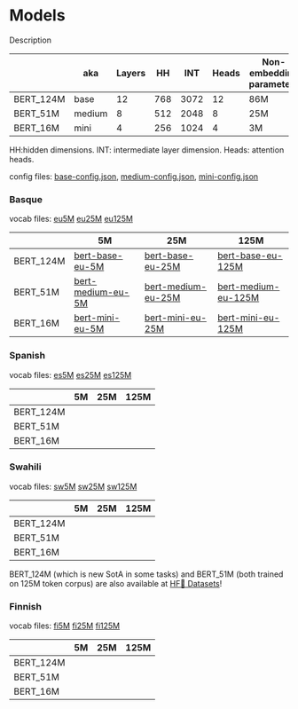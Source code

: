 # Models

Description

|           | aka    | Layers | HH     | INT  | Heads | Non-embedding parameters | Parameters |
|-----------|--------|--------|--------|------|-------|--------------------------|------------|
| BERT_124M | base   | 12     | 768    | 3072 | 12    | 86M                      | 124M       |
| BERT_51M  | medium | 8      | 512    | 2048 | 8     | 25M                      | 51M        |
| BERT_16M  | mini   | 4      | 256    | 1024 | 4     | 3M                       | 16M        |

HH:hidden dimensions. INT: intermediate layer dimension. Heads: attention heads.

config files: [base-config.json](https://storage.cloud.google.com/elhuyar/low-scaling-laws/models/bert_base_eu_125M/config.json), [medium-config.json](https://storage.cloud.google.com/elhuyar/low-scaling-laws/models/bert_medium_eu_125M/config.json), [mini-config.json](https://storage.cloud.google.com/elhuyar/low-scaling-laws/models/bert_mini_eu_125M/config.json)


### Basque
vocab files: [eu5M](https://storage.cloud.google.com/elhuyar/low-scaling-laws/models/bert_base_eu_5M/vocab.txt) [eu25M](https://storage.cloud.google.com/elhuyar/low-scaling-laws/models/bert_base_eu_25M/vocab.txt) [eu125M](https://storage.cloud.google.com/elhuyar/low-scaling-laws/models/bert_base_eu_125M/vocab.txt)

|            |   5M                             |   25M                             |   125M                                |
|------------|----------------------------------|-----------------------------------|---------------------------------------|
| BERT_124M  |  [bert-base-eu-5M](https://storage.cloud.google.com/elhuyar/low-scaling-laws/models/bert_base_eu_5M/pytorch_model.bin)  |  [bert-base-eu-25M](https://storage.cloud.google.com/elhuyar/low-scaling-laws/models/bert_base_eu_25M/pytorch_model.bin)  |   [bert-base-eu-125M](https://storage.cloud.google.com/elhuyar/low-scaling-laws/models/bert_base_eu_125M/pytorch_model.bin) |
| BERT_51M   |  [bert-medium-eu-5M](https://storage.cloud.google.com/elhuyar/low-scaling-laws/models/bert_medium_eu_5M/pytorch_model.bin)  |  [bert-medium-eu-25M](https://storage.cloud.google.com/elhuyar/low-scaling-laws/models/bert_medium_eu_25M/pytorch_model.bin)  |   [bert-medium-eu-125M](https://storage.cloud.google.com/elhuyar/low-scaling-laws/models/bert_medium_eu_125M/pytorch_model.bin) |
| BERT_16M   | [bert-mini-eu-5M](https://storage.cloud.google.com/elhuyar/low-scaling-laws/models/bert_mini_eu_5M/pytorch_model.bin)  |  [bert-mini-eu-25M](https://storage.cloud.google.com/elhuyar/low-scaling-laws/models/bert_mini_eu_25M/pytorch_model.bin)  |   [bert-mini-eu-125M](https://storage.cloud.google.com/elhuyar/low-scaling-laws/models/bert_mini_eu_125M/pytorch_model.bin) |

### Spanish

vocab files: [es5M](https://storage.cloud.google.com/elhuyar/low-scaling-laws/models/bert_base_es_5M/vocab.txt) [es25M](https://storage.cloud.google.com/elhuyar/low-scaling-laws/models/bert_base_es_25M/vocab.txt) [es125M](https://storage.cloud.google.com/elhuyar/low-scaling-laws/models/bert_base_es_125M/vocab.txt)

|            |   5M                             |   25M                             |   125M                                |
|------------|----------------------------------|-----------------------------------|---------------------------------------|
| BERT_124M  |                                  |                                   |                                       |
| BERT_51M   |                                  |                                   |                                       |
| BERT_16M   |                                  |                                   |                                       |

### Swahili

vocab files: [sw5M](https://storage.cloud.google.com/elhuyar/low-scaling-laws/models/bert_base_sw_5M/vocab.txt) [sw25M](https://storage.cloud.google.com/elhuyar/low-scaling-laws/models/bert_base_sw_25M/vocab.txt) [sw125M](https://storage.cloud.google.com/elhuyar/low-scaling-laws/models/bert_base_sw_125M/vocab.txt)

|            |   5M                             |   25M                             |   125M                                |
|------------|----------------------------------|-----------------------------------|---------------------------------------|
| BERT_124M  |                                  |                                   |                                       |
| BERT_51M   |                                  |                                   |                                       |
| BERT_16M   |                                  |                                   |                                       |

BERT_124M (which is new SotA in some tasks) and BERT_51M (both trained on 125M token corpus) are also available at [HF🤗 Datasets](https://huggingface.co/datasets/orai-nlp/bert-base-sw)!

### Finnish

vocab files: [fi5M](https://storage.cloud.google.com/elhuyar/low-scaling-laws/models/bert_base_fi_5M/vocab.txt) [fi25M](https://storage.cloud.google.com/elhuyar/low-scaling-laws/models/bert_base_fi_25M/vocab.txt) [fi125M](https://storage.cloud.google.com/elhuyar/low-scaling-laws/models/bert_base_fi_125M/vocab.txt)

|            |   5M                             |   25M                             |   125M                                |
|------------|----------------------------------|-----------------------------------|---------------------------------------|
| BERT_124M  |                                  |                                   |                                       |
| BERT_51M   |                                  |                                   |                                       |
| BERT_16M   |                                  |                                   |                                       |
